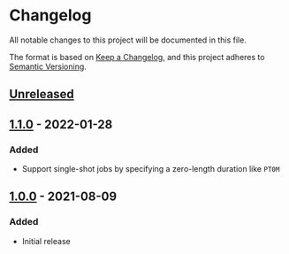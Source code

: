 # Changelog

All notable changes to this project will be documented in this file.

The format is based on [Keep a Changelog](https://keepachangelog.com/en/1.0.0/),
and this project adheres to [Semantic Versioning](https://semver.org/spec/v2.0.0.html).

## [Unreleased]

## [1.1.0] - 2022-01-28

### Added

- Support single-shot jobs by specifying a zero-length duration like `PT0M`

## [1.0.0] - 2021-08-09

### Added

- Initial release

[unreleased]: https://github.com/sasquatch/micro-job-scheduler/compare/v1.1.0...HEAD
[1.1.0]: https://github.com/sasquatch/micro-job-scheduler/releases/tag/v1.1.0
[1.0.0]: https://github.com/sasquatch/micro-job-scheduler/releases/tag/v1.0.0
